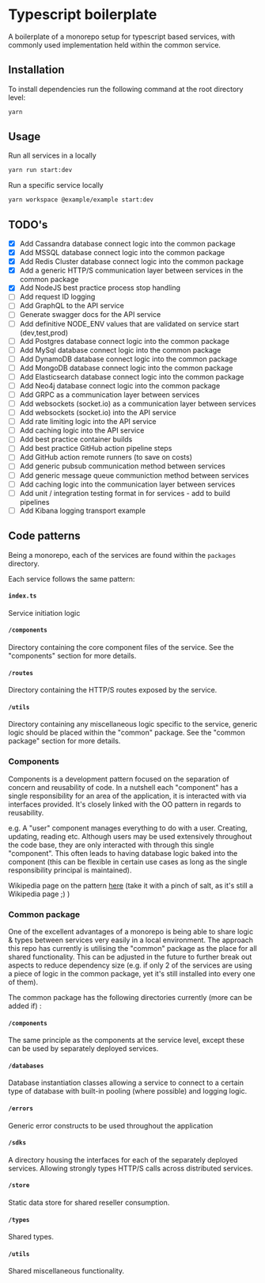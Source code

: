 # Typescript boilerplate
A boilerplate of a monorepo setup for typescript based services, with commonly used implementation held within the common service.

## Installation
To install dependencies run the following command at the root directory level:
```bash
yarn
```

## Usage
Run all services in a locally
```bash
yarn run start:dev
```

Run a specific service locally
```bash
yarn workspace @example/example start:dev
```

## TODO's
- [x] Add Cassandra database connect logic into the common package
- [x] Add MSSQL database connect logic into the common package
- [x] Add Redis Cluster database connect logic into the common package
- [x] Add a generic HTTP/S communication layer between services in the common package
- [x] Add NodeJS best practice process stop handling
- [ ] Add request ID logging
- [ ] Add GraphQL to the API service
- [ ] Generate swagger docs for the API service
- [ ] Add definitive NODE_ENV values that are validated on service start (dev,test,prod)
- [ ] Add Postgres database connect logic into the common package
- [ ] Add MySql database connect logic into the common package
- [ ] Add DynamoDB database connect logic into the common package
- [ ] Add MongoDB database connect logic into the common package
- [ ] Add Elasticsearch database connect logic into the common package
- [ ] Add Neo4j database connect logic into the common package
- [ ] Add GRPC as a communication layer between services
- [ ] Add websockets (socket.io) as a communication layer between services
- [ ] Add websockets (socket.io) into the API service
- [ ] Add rate limiting logic into the API service
- [ ] Add caching logic into the API service
- [ ] Add best practice container builds
- [ ] Add best practice GitHub action pipeline steps
- [ ] Add GitHub action remote runners (to save on costs)
- [ ] Add generic pubsub communication method between services
- [ ] Add generic message queue communiction method between services
- [ ] Add caching logic into the communication layer between services
- [ ] Add unit / integration testing format in for services - add to build pipelines
- [ ] Add Kibana logging transport example

## Code patterns
Being a monorepo, each of the services are found within the `packages` directory.

Each service follows the same pattern:

#### `index.ts`
Service initiation logic

#### `/components`
Directory containing the core component files of the service. See the "components" section for more details.

#### `/routes`
Directory containing the HTTP/S routes exposed by the service.

#### `/utils`
Directory containing any miscellaneous logic specific to the service, generic logic should be placed within the "common" package. See the "common package" section for more details.   

### Components
Components is a development pattern focused on the separation of concern and reusability of code. In a nutshell each "component" has a single responsibility for an area of the application, it is interacted with via interfaces provided. It's closely linked with the OO pattern in regards to reusability. 

e.g. A "user" component manages everything to do with a user. Creating, updating, reading etc. Although users may be used extensively throughout the code base, they are only interacted with through this single "component". This often leads to having database logic baked into the component (this can be flexible in certain use cases as long as the single responsibility principal is maintained).

Wikipedia page on the pattern [here](https://en.wikipedia.org/wiki/Component-based_software_engineering) (take it with a pinch of salt, as it's still a Wikipedia page ;) )

### Common package
One of the excellent advantages of a monorepo is being able to share logic & types between services very easily in a local environment. The approach this repo has currently is utilising the "common" package as the place for all shared functionality. This can be adjusted in the future to further break out aspects to reduce dependency size (e.g. if only 2 of the services are using a piece of logic in the common package, yet it's still installed into every one of them).

The common package has the following directories currently (more can be added if) :

#### `/components`
The same principle as the components at the service level, except these can be used by separately deployed services.

#### `/databases`
Database instantiation classes allowing a service to connect to a certain type of database with built-in pooling (where possible) and logging logic.

#### `/errors`
Generic error constructs to be used throughout the application

#### `/sdks`
A directory housing the interfaces for each of the separately deployed services. Allowing strongly types HTTP/S calls across distributed services.

#### `/store`
Static data store for shared reseller consumption.

#### `/types`
Shared types.

#### `/utils`
Shared miscellaneous functionality.
